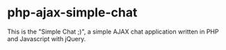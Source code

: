 php-ajax-simple-chat
====================

This is the "Simple Chat ;)", a simple AJAX chat application written in PHP and Javascript with jQuery.
